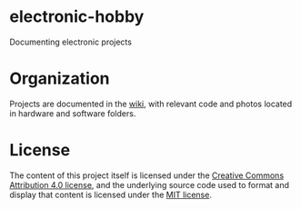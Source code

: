 # electronic-hobby
Documenting electronic projects

# Organization
Projects are documented in the [wiki](https://github.com/areedee/electronic-hobby/wiki), with relevant code and photos located in hardware and software folders.

# License
The content of this project itself is licensed under the [Creative Commons Attribution 4.0 license](https://creativecommons.org/licenses/by/4.0), and the underlying source code used to format and display that content is licensed under the [MIT license](http://opensource.org/licenses/mit-license.php).
